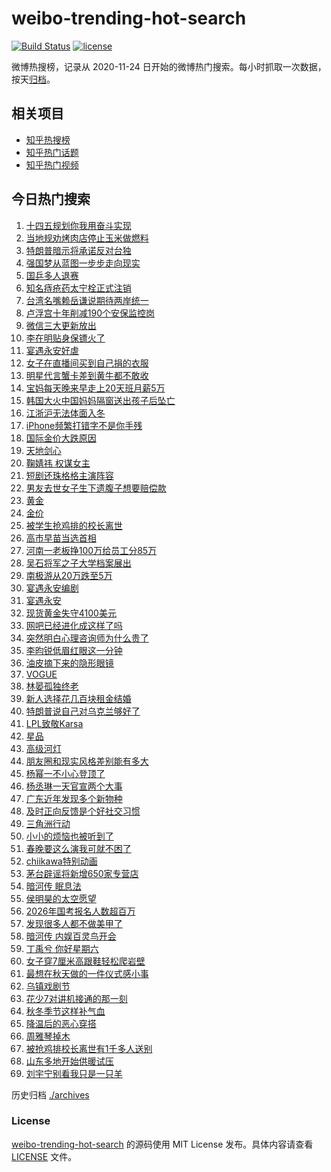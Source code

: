 # weibo-trending-hot-search

[![Build Status](https://github.com/justjavac/weibo-trending-hot-search/workflows/ci/badge.svg?branch=master)](https://github.com/justjavac/weibo-trending-hot-search/actions)
[![license](https://img.shields.io/github/license/justjavac/weibo-trending-hot-search)](https://github.com/justjavac/weibo-trending-hot-search/blob/master/LICENSE)

微博热搜榜，记录从 2020-11-24 日开始的微博热门搜索。每小时抓取一次数据，按天[归档](./archives)。

## 相关项目

- [知乎热搜榜](https://github.com/justjavac/zhihu-trending-top-search)
- [知乎热门话题](https://github.com/justjavac/zhihu-trending-hot-questions)
- [知乎热门视频](https://github.com/justjavac/zhihu-trending-hot-video)

## 今日热门搜索

<!-- BEGIN -->
<!-- 最后更新时间 Wed Oct 22 2025 06:35:41 GMT+0800 (China Standard Time) -->

1. [十四五规划你我用奋斗实现](https://s.weibo.com//weibo?q=%23%E5%8D%81%E5%9B%9B%E4%BA%94%E8%A7%84%E5%88%92%E4%BD%A0%E6%88%91%E7%94%A8%E5%A5%8B%E6%96%97%E5%AE%9E%E7%8E%B0%23&Refer=new_time)
1. [当地规劝烤肉店停止玉米做燃料](https://s.weibo.com//weibo?q=%23%E5%BD%93%E5%9C%B0%E8%A7%84%E5%8A%9D%E7%83%A4%E8%82%89%E5%BA%97%E5%81%9C%E6%AD%A2%E7%8E%89%E7%B1%B3%E5%81%9A%E7%87%83%E6%96%99%23&t=31&band_rank=1&Refer=top)
1. [特朗普暗示将承诺反对台独](https://s.weibo.com//weibo?q=%23%E7%89%B9%E6%9C%97%E6%99%AE%E6%9A%97%E7%A4%BA%E5%B0%86%E6%89%BF%E8%AF%BA%E5%8F%8D%E5%AF%B9%E5%8F%B0%E7%8B%AC%23&t=31&band_rank=10&Refer=top)
1. [强国梦从蓝图一步步走向现实](https://s.weibo.com//weibo?q=%23%E5%BC%BA%E5%9B%BD%E6%A2%A6%E4%BB%8E%E8%93%9D%E5%9B%BE%E4%B8%80%E6%AD%A5%E6%AD%A5%E8%B5%B0%E5%90%91%E7%8E%B0%E5%AE%9E%23&t=31&band_rank=3&Refer=top)
1. [国乒多人退赛](https://s.weibo.com//weibo?q=%23%E5%9B%BD%E4%B9%92%E5%A4%9A%E4%BA%BA%E9%80%80%E8%B5%9B%23&t=31&band_rank=8&Refer=top)
1. [知名痔疮药太宁栓正式注销](https://s.weibo.com//weibo?q=%23%E7%9F%A5%E5%90%8D%E7%97%94%E7%96%AE%E8%8D%AF%E5%A4%AA%E5%AE%81%E6%A0%93%E6%AD%A3%E5%BC%8F%E6%B3%A8%E9%94%80%23&t=31&band_rank=2&Refer=top)
1. [台湾名嘴赖岳谦说期待两岸统一](https://s.weibo.com//weibo?q=%23%E5%8F%B0%E6%B9%BE%E5%90%8D%E5%98%B4%E8%B5%96%E5%B2%B3%E8%B0%A6%E8%AF%B4%E6%9C%9F%E5%BE%85%E4%B8%A4%E5%B2%B8%E7%BB%9F%E4%B8%80%23&t=31&band_rank=4&Refer=top)
1. [卢浮宫十年削减190个安保监控岗](https://s.weibo.com//weibo?q=%23%E5%8D%A2%E6%B5%AE%E5%AE%AB%E5%8D%81%E5%B9%B4%E5%89%8A%E5%87%8F190%E4%B8%AA%E5%AE%89%E4%BF%9D%E7%9B%91%E6%8E%A7%E5%B2%97%23&t=31&band_rank=48&Refer=top)
1. [微信三大更新放出](https://s.weibo.com//weibo?q=%23%E5%BE%AE%E4%BF%A1%E4%B8%89%E5%A4%A7%E6%9B%B4%E6%96%B0%E6%94%BE%E5%87%BA%23&t=31&band_rank=7&Refer=top)
1. [李在明贴身保镖火了](https://s.weibo.com//weibo?q=%23%E6%9D%8E%E5%9C%A8%E6%98%8E%E8%B4%B4%E8%BA%AB%E4%BF%9D%E9%95%96%E7%81%AB%E4%BA%86%23&t=31&band_rank=50&Refer=top)
1. [宴遇永安好虐](https://s.weibo.com//weibo?q=%E5%AE%B4%E9%81%87%E6%B0%B8%E5%AE%89%E5%A5%BD%E8%99%90&t=31&band_rank=30&Refer=top)
1. [女子在直播间买到自己捐的衣服](https://s.weibo.com//weibo?q=%23%E5%A5%B3%E5%AD%90%E5%9C%A8%E7%9B%B4%E6%92%AD%E9%97%B4%E4%B9%B0%E5%88%B0%E8%87%AA%E5%B7%B1%E6%8D%90%E7%9A%84%E8%A1%A3%E6%9C%8D%23&t=31&band_rank=15&Refer=top)
1. [明星代言蟹卡差到黄牛都不敢收](https://s.weibo.com//weibo?q=%23%E6%98%8E%E6%98%9F%E4%BB%A3%E8%A8%80%E8%9F%B9%E5%8D%A1%E5%B7%AE%E5%88%B0%E9%BB%84%E7%89%9B%E9%83%BD%E4%B8%8D%E6%95%A2%E6%94%B6%23&t=31&band_rank=24&Refer=top)
1. [宝妈每天晚来早走上20天班月薪5万](https://s.weibo.com//weibo?q=%23%E5%AE%9D%E5%A6%88%E6%AF%8F%E5%A4%A9%E6%99%9A%E6%9D%A5%E6%97%A9%E8%B5%B0%E4%B8%8A20%E5%A4%A9%E7%8F%AD%E6%9C%88%E8%96%AA5%E4%B8%87%23&t=31&band_rank=14&Refer=top)
1. [韩国大火中国妈妈隔窗送出孩子后坠亡](https://s.weibo.com//weibo?q=%23%E9%9F%A9%E5%9B%BD%E5%A4%A7%E7%81%AB%E4%B8%AD%E5%9B%BD%E5%A6%88%E5%A6%88%E9%9A%94%E7%AA%97%E9%80%81%E5%87%BA%E5%AD%A9%E5%AD%90%E5%90%8E%E5%9D%A0%E4%BA%A1%23&t=31&band_rank=16&Refer=top)
1. [江浙沪无法体面入冬](https://s.weibo.com//weibo?q=%E6%B1%9F%E6%B5%99%E6%B2%AA%E6%97%A0%E6%B3%95%E4%BD%93%E9%9D%A2%E5%85%A5%E5%86%AC&t=31&band_rank=12&Refer=top)
1. [iPhone频繁打错字不是你手残](https://s.weibo.com//weibo?q=%23iPhone%E9%A2%91%E7%B9%81%E6%89%93%E9%94%99%E5%AD%97%E4%B8%8D%E6%98%AF%E4%BD%A0%E6%89%8B%E6%AE%8B%23&t=31&band_rank=11&Refer=top)
1. [国际金价大跌原因](https://s.weibo.com//weibo?q=%23%E5%9B%BD%E9%99%85%E9%87%91%E4%BB%B7%E5%A4%A7%E8%B7%8C%E5%8E%9F%E5%9B%A0%23&t=31&band_rank=32&Refer=top)
1. [天地剑心](https://s.weibo.com//weibo?q=%E5%A4%A9%E5%9C%B0%E5%89%91%E5%BF%83&t=31&band_rank=20&Refer=top)
1. [鞠婧祎 权谋女主](https://s.weibo.com//weibo?q=%E9%9E%A0%E5%A9%A7%E7%A5%8E%20%E6%9D%83%E8%B0%8B%E5%A5%B3%E4%B8%BB&t=31&band_rank=17&Refer=top)
1. [短剧还珠格格主演阵容](https://s.weibo.com//weibo?q=%23%E7%9F%AD%E5%89%A7%E8%BF%98%E7%8F%A0%E6%A0%BC%E6%A0%BC%E4%B8%BB%E6%BC%94%E9%98%B5%E5%AE%B9%23&t=31&band_rank=6&Refer=top)
1. [男友去世女子生下遗腹子想要赔偿款](https://s.weibo.com//weibo?q=%23%E7%94%B7%E5%8F%8B%E5%8E%BB%E4%B8%96%E5%A5%B3%E5%AD%90%E7%94%9F%E4%B8%8B%E9%81%97%E8%85%B9%E5%AD%90%E6%83%B3%E8%A6%81%E8%B5%94%E5%81%BF%E6%AC%BE%23&t=31&band_rank=23&Refer=top)
1. [黄金](https://s.weibo.com//weibo?q=%E9%BB%84%E9%87%91&t=31&band_rank=21&Refer=top)
1. [金价](https://s.weibo.com//weibo?q=%E9%87%91%E4%BB%B7&t=31&band_rank=22&Refer=top)
1. [被学生抢鸡排的校长离世](https://s.weibo.com//weibo?q=%23%E8%A2%AB%E5%AD%A6%E7%94%9F%E6%8A%A2%E9%B8%A1%E6%8E%92%E7%9A%84%E6%A0%A1%E9%95%BF%E7%A6%BB%E4%B8%96%23&t=31&band_rank=27&Refer=top)
1. [高市早苗当选首相](https://s.weibo.com//weibo?q=%23%E9%AB%98%E5%B8%82%E6%97%A9%E8%8B%97%E5%BD%93%E9%80%89%E9%A6%96%E7%9B%B8%23&t=31&band_rank=33&Refer=top)
1. [河南一老板挣100万给员工分85万](https://s.weibo.com//weibo?q=%23%E6%B2%B3%E5%8D%97%E4%B8%80%E8%80%81%E6%9D%BF%E6%8C%A3100%E4%B8%87%E7%BB%99%E5%91%98%E5%B7%A5%E5%88%8685%E4%B8%87%23&t=31&band_rank=9&Refer=top)
1. [吴石将军之子大学档案展出](https://s.weibo.com//weibo?q=%23%E5%90%B4%E7%9F%B3%E5%B0%86%E5%86%9B%E4%B9%8B%E5%AD%90%E5%A4%A7%E5%AD%A6%E6%A1%A3%E6%A1%88%E5%B1%95%E5%87%BA%23&t=31&band_rank=38&Refer=top)
1. [南极游从20万跌至5万](https://s.weibo.com//weibo?q=%23%E5%8D%97%E6%9E%81%E6%B8%B8%E4%BB%8E20%E4%B8%87%E8%B7%8C%E8%87%B35%E4%B8%87%23&t=31&band_rank=5&Refer=top)
1. [宴遇永安编剧](https://s.weibo.com//weibo?q=%E5%AE%B4%E9%81%87%E6%B0%B8%E5%AE%89%E7%BC%96%E5%89%A7&t=31&band_rank=47&Refer=top)
1. [宴遇永安](https://s.weibo.com//weibo?q=%E5%AE%B4%E9%81%87%E6%B0%B8%E5%AE%89&t=31&band_rank=29&Refer=top)
1. [现货黄金失守4100美元](https://s.weibo.com//weibo?q=%23%E7%8E%B0%E8%B4%A7%E9%BB%84%E9%87%91%E5%A4%B1%E5%AE%884100%E7%BE%8E%E5%85%83%23&t=31&band_rank=18&Refer=top)
1. [网吧已经进化成这样了吗](https://s.weibo.com//weibo?q=%E7%BD%91%E5%90%A7%E5%B7%B2%E7%BB%8F%E8%BF%9B%E5%8C%96%E6%88%90%E8%BF%99%E6%A0%B7%E4%BA%86%E5%90%97&t=31&band_rank=46&Refer=top)
1. [突然明白心理咨询师为什么贵了](https://s.weibo.com//weibo?q=%E7%AA%81%E7%84%B6%E6%98%8E%E7%99%BD%E5%BF%83%E7%90%86%E5%92%A8%E8%AF%A2%E5%B8%88%E4%B8%BA%E4%BB%80%E4%B9%88%E8%B4%B5%E4%BA%86&t=31&band_rank=31&Refer=top)
1. [李昀锐低眉红眼这一分钟](https://s.weibo.com//weibo?q=%E6%9D%8E%E6%98%80%E9%94%90%E4%BD%8E%E7%9C%89%E7%BA%A2%E7%9C%BC%E8%BF%99%E4%B8%80%E5%88%86%E9%92%9F&t=31&band_rank=34&Refer=top)
1. [油皮摘下来的隐形眼镜](https://s.weibo.com//weibo?q=%E6%B2%B9%E7%9A%AE%E6%91%98%E4%B8%8B%E6%9D%A5%E7%9A%84%E9%9A%90%E5%BD%A2%E7%9C%BC%E9%95%9C&t=31&band_rank=45&Refer=top)
1. [VOGUE](https://s.weibo.com//weibo?q=%23VOGUE%23&t=31&band_rank=26&Refer=top)
1. [林晏孤独终老](https://s.weibo.com//weibo?q=%E6%9E%97%E6%99%8F%E5%AD%A4%E7%8B%AC%E7%BB%88%E8%80%81&t=31&band_rank=13&Refer=top)
1. [新人选择花几百块租金结婚](https://s.weibo.com//weibo?q=%23%E6%96%B0%E4%BA%BA%E9%80%89%E6%8B%A9%E8%8A%B1%E5%87%A0%E7%99%BE%E5%9D%97%E7%A7%9F%E9%87%91%E7%BB%93%E5%A9%9A%23&t=31&band_rank=43&Refer=top)
1. [特朗普说自己对乌克兰够好了](https://s.weibo.com//weibo?q=%23%E7%89%B9%E6%9C%97%E6%99%AE%E8%AF%B4%E8%87%AA%E5%B7%B1%E5%AF%B9%E4%B9%8C%E5%85%8B%E5%85%B0%E5%A4%9F%E5%A5%BD%E4%BA%86%23&t=31&band_rank=31&Refer=top)
1. [LPL致敬Karsa](https://s.weibo.com//weibo?q=LPL%E8%87%B4%E6%95%ACKarsa&t=31&band_rank=25&Refer=top)
1. [星品](https://s.weibo.com//weibo?q=%E6%98%9F%E5%93%81&t=31&band_rank=41&Refer=top)
1. [高级河灯](https://s.weibo.com//weibo?q=%E9%AB%98%E7%BA%A7%E6%B2%B3%E7%81%AF&t=31&band_rank=23&Refer=top)
1. [朋友圈和现实风格差别能有多大](https://s.weibo.com//weibo?q=%E6%9C%8B%E5%8F%8B%E5%9C%88%E5%92%8C%E7%8E%B0%E5%AE%9E%E9%A3%8E%E6%A0%BC%E5%B7%AE%E5%88%AB%E8%83%BD%E6%9C%89%E5%A4%9A%E5%A4%A7&t=31&band_rank=49&Refer=top)
1. [杨幂一不小心登顶了](https://s.weibo.com//weibo?q=%23%E6%9D%A8%E5%B9%82%E4%B8%80%E4%B8%8D%E5%B0%8F%E5%BF%83%E7%99%BB%E9%A1%B6%E4%BA%86%23&t=31&band_rank=35&Refer=top)
1. [杨丞琳一天官宣两个大事](https://s.weibo.com//weibo?q=%E6%9D%A8%E4%B8%9E%E7%90%B3%E4%B8%80%E5%A4%A9%E5%AE%98%E5%AE%A3%E4%B8%A4%E4%B8%AA%E5%A4%A7%E4%BA%8B&t=31&band_rank=46&Refer=top)
1. [广东近年发现多个新物种](https://s.weibo.com//weibo?q=%23%E5%B9%BF%E4%B8%9C%E8%BF%91%E5%B9%B4%E5%8F%91%E7%8E%B0%E5%A4%9A%E4%B8%AA%E6%96%B0%E7%89%A9%E7%A7%8D%23&t=31&band_rank=47&Refer=top)
1. [及时正向反馈是个好社交习惯](https://s.weibo.com//weibo?q=%23%E5%8F%8A%E6%97%B6%E6%AD%A3%E5%90%91%E5%8F%8D%E9%A6%88%E6%98%AF%E4%B8%AA%E5%A5%BD%E7%A4%BE%E4%BA%A4%E4%B9%A0%E6%83%AF%23&t=31&band_rank=36&Refer=top)
1. [三角洲行动](https://s.weibo.com//weibo?q=%E4%B8%89%E8%A7%92%E6%B4%B2%E8%A1%8C%E5%8A%A8&t=31&band_rank=45&Refer=top)
1. [小小的烦恼也被听到了](https://s.weibo.com//weibo?q=%23%E5%B0%8F%E5%B0%8F%E7%9A%84%E7%83%A6%E6%81%BC%E4%B9%9F%E8%A2%AB%E5%90%AC%E5%88%B0%E4%BA%86%23&t=31&band_rank=45&Refer=top)
1. [春晚要这么演我可就不困了](https://s.weibo.com//weibo?q=%E6%98%A5%E6%99%9A%E8%A6%81%E8%BF%99%E4%B9%88%E6%BC%94%E6%88%91%E5%8F%AF%E5%B0%B1%E4%B8%8D%E5%9B%B0%E4%BA%86&t=31&band_rank=50&Refer=top)
1. [chiikawa特别动画](https://s.weibo.com//weibo?q=chiikawa%E7%89%B9%E5%88%AB%E5%8A%A8%E7%94%BB&t=31&band_rank=35&Refer=top)
1. [茅台辟谣将新增650家专营店](https://s.weibo.com//weibo?q=%23%E8%8C%85%E5%8F%B0%E8%BE%9F%E8%B0%A3%E5%B0%86%E6%96%B0%E5%A2%9E650%E5%AE%B6%E4%B8%93%E8%90%A5%E5%BA%97%23&t=31&band_rank=49&Refer=top)
1. [暗河传 眠息法](https://s.weibo.com//weibo?q=%E6%9A%97%E6%B2%B3%E4%BC%A0%20%E7%9C%A0%E6%81%AF%E6%B3%95&t=31&band_rank=40&Refer=top)
1. [侯明昊的太空愿望](https://s.weibo.com//weibo?q=%23%E4%BE%AF%E6%98%8E%E6%98%8A%E7%9A%84%E5%A4%AA%E7%A9%BA%E6%84%BF%E6%9C%9B%23&t=31&band_rank=48&Refer=top)
1. [2026年国考报名人数超百万](https://s.weibo.com//weibo?q=%232026%E5%B9%B4%E5%9B%BD%E8%80%83%E6%8A%A5%E5%90%8D%E4%BA%BA%E6%95%B0%E8%B6%85%E7%99%BE%E4%B8%87%23&t=31&band_rank=48&Refer=top)
1. [发现很多人都不做美甲了](https://s.weibo.com//weibo?q=%E5%8F%91%E7%8E%B0%E5%BE%88%E5%A4%9A%E4%BA%BA%E9%83%BD%E4%B8%8D%E5%81%9A%E7%BE%8E%E7%94%B2%E4%BA%86&t=31&band_rank=40&Refer=top)
1. [暗河传 内娱百灵鸟开会](https://s.weibo.com//weibo?q=%E6%9A%97%E6%B2%B3%E4%BC%A0%20%E5%86%85%E5%A8%B1%E7%99%BE%E7%81%B5%E9%B8%9F%E5%BC%80%E4%BC%9A&t=31&band_rank=19&Refer=top)
1. [丁禹兮 你好星期六](https://s.weibo.com//weibo?q=%E4%B8%81%E7%A6%B9%E5%85%AE%20%E4%BD%A0%E5%A5%BD%E6%98%9F%E6%9C%9F%E5%85%AD&t=31&band_rank=47&Refer=top)
1. [女子穿7厘米高跟鞋轻松爬岩壁](https://s.weibo.com//weibo?q=%23%E5%A5%B3%E5%AD%90%E7%A9%BF7%E5%8E%98%E7%B1%B3%E9%AB%98%E8%B7%9F%E9%9E%8B%E8%BD%BB%E6%9D%BE%E7%88%AC%E5%B2%A9%E5%A3%81%23&t=31&band_rank=39&Refer=top)
1. [最想在秋天做的一件仪式感小事](https://s.weibo.com//weibo?q=%23%E6%9C%80%E6%83%B3%E5%9C%A8%E7%A7%8B%E5%A4%A9%E5%81%9A%E7%9A%84%E4%B8%80%E4%BB%B6%E4%BB%AA%E5%BC%8F%E6%84%9F%E5%B0%8F%E4%BA%8B%23&t=31&band_rank=44&Refer=top)
1. [乌镇戏剧节](https://s.weibo.com//weibo?q=%E4%B9%8C%E9%95%87%E6%88%8F%E5%89%A7%E8%8A%82&t=31&band_rank=49&Refer=top)
1. [花少7对讲机接通的那一刻](https://s.weibo.com//weibo?q=%E8%8A%B1%E5%B0%917%E5%AF%B9%E8%AE%B2%E6%9C%BA%E6%8E%A5%E9%80%9A%E7%9A%84%E9%82%A3%E4%B8%80%E5%88%BB&t=31&band_rank=28&Refer=top)
1. [秋冬季节这样补气血](https://s.weibo.com//weibo?q=%23%E7%A7%8B%E5%86%AC%E5%AD%A3%E8%8A%82%E8%BF%99%E6%A0%B7%E8%A1%A5%E6%B0%94%E8%A1%80%23&t=31&band_rank=44&Refer=top)
1. [降温后的恶心穿搭](https://s.weibo.com//weibo?q=%E9%99%8D%E6%B8%A9%E5%90%8E%E7%9A%84%E6%81%B6%E5%BF%83%E7%A9%BF%E6%90%AD&t=31&band_rank=42&Refer=top)
1. [周雅琴掉木](https://s.weibo.com//weibo?q=%E5%91%A8%E9%9B%85%E7%90%B4%E6%8E%89%E6%9C%A8&t=31&band_rank=49&Refer=top)
1. [被抢鸡排校长离世有1千多人送别](https://s.weibo.com//weibo?q=%23%E8%A2%AB%E6%8A%A2%E9%B8%A1%E6%8E%92%E6%A0%A1%E9%95%BF%E7%A6%BB%E4%B8%96%E6%9C%891%E5%8D%83%E5%A4%9A%E4%BA%BA%E9%80%81%E5%88%AB%23&t=31&band_rank=37&Refer=top)
1. [山东多地开始供暖试压](https://s.weibo.com//weibo?q=%23%E5%B1%B1%E4%B8%9C%E5%A4%9A%E5%9C%B0%E5%BC%80%E5%A7%8B%E4%BE%9B%E6%9A%96%E8%AF%95%E5%8E%8B%23&t=31&band_rank=48&Refer=top)
1. [刘宇宁别看我只是一只羊](https://s.weibo.com//weibo?q=%E5%88%98%E5%AE%87%E5%AE%81%E5%88%AB%E7%9C%8B%E6%88%91%E5%8F%AA%E6%98%AF%E4%B8%80%E5%8F%AA%E7%BE%8A&t=31&band_rank=50&Refer=top)

<!-- END -->

历史归档 [./archives](./archives)

### License

[weibo-trending-hot-search](https://github.com/justjavac/weibo-trending-hot-search) 的源码使用 MIT License
发布。具体内容请查看 [LICENSE](./LICENSE) 文件。
